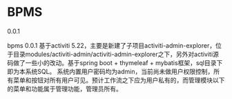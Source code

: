 BPMS
========

0.0.1

bpms 0.0.1 基于activiti 5.22，主要是新建了子项目activiti-admin-explorer，位于目录modules/activiti-admin/activiti-admin-explorer之下，另外对activiti源码做了一些小的改动。基于spring boot + thymeleaf + mybatis框架，sql目录下即为本系统SQL。
系统内置用户密码均为admin，当前尚未做用户权限控制，所有菜单和按钮对所有用户可见。预计工作流之下应为用户私有的，而管理模块以下的菜单和功能属于管理功能，管理员所有。